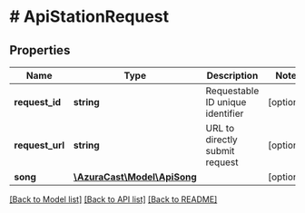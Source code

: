 # # ApiStationRequest

## Properties

Name | Type | Description | Notes
------------ | ------------- | ------------- | -------------
**request_id** | **string** | Requestable ID unique identifier | [optional]
**request_url** | **string** | URL to directly submit request | [optional]
**song** | [**\AzuraCast\Model\ApiSong**](ApiSong.md) |  | [optional]

[[Back to Model list]](../../README.md#models) [[Back to API list]](../../README.md#endpoints) [[Back to README]](../../README.md)
